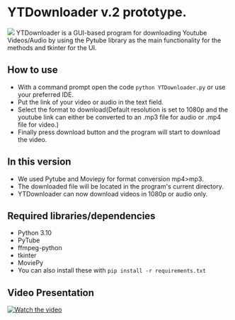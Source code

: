 # YTDownloader v.2 prototype.
<img src="https://media.discordapp.net/attachments/910816357917028392/1046031507749343262/image.png"/>
YTDownloader is a GUI-based program for downloading Youtube Videos/Audio by using the Pytube library as the main functionality for the methods and tkinter for the UI.
<br>

## How to use
- With a command prompt open the code `python YTDownloader.py` or use your preferred IDE.
- Put the link of your video or audio in the text field.
- Select the format to download(Default resolution is set to 1080p and the youtube link can either be converted to an .mp3 file for audio or .mp4 file for video.)
- Finally press download button and the program will start to download the video.

## In this version
- We used Pytube and Moviepy for format conversion mp4>mp3.
- The downloaded file will be located in the program's current directory. 
- YTDownloader can now download videos in 1080p or audio only.

## Required libraries/dependencies
- Python 3.10
- PyTube
- ffmpeg-python
- tkinter
- MoviePy
- You can also install these with `pip install -r requirements.txt`

## Video Presentation
[![Watch the video](https://media.discordapp.net/attachments/1044928036287549512/1050435080750903346/image.png?width=1204&height=671)](https://youtu.be/oNzyH0M7cBg)
